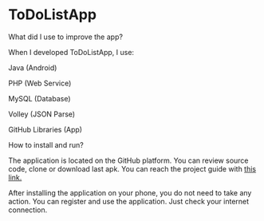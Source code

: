 # ToDoListApp

What did I use to improve the app? 

When I developed ToDoListApp, I use: 

Java (Android) 

PHP (Web Service) 

MySQL (Database) 

Volley (JSON Parse) 

GitHub Libraries (App) 

How to install and run? 

The application is located on the GitHub platform. You can review source code, clone or download last apk. You can reach the project guide with  [this link.](https://drive.google.com/open?id=1IHdoxO-uy4GLukzBBaulnqLh5AklXEsS)


After installing the application on your phone, you do not need to take any action. You can register and use the application. Just check your internet connection.
